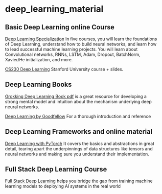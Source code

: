 # deep_learning_material

## Basic Deep Learning online Course 
[Deep Learning Specialization](https://www.coursera.org/specializations/deep-learning) In five courses, you will learn the foundations of Deep Learning, understand how to build neural networks, and learn how to lead successful machine learning projects. You will learn about Convolutional networks, RNNs, LSTM, Adam, Dropout, BatchNorm, Xavier/He initialization, and more.

[CS230 Deep Learning](https://online.stanford.edu/courses/cs230-deep-learning) Stanford University course + slides.

## Deep Learning Books
[Grokking Deep Learning Book pdf](https://github.com/aniruddhachoudhury/Data-Science-Books/blob/master/Grokking%20Deep%20Learning%20-%20MEAP%20v10.pdf) is a
great resource for developing a strong mental model and intuition about the mechanism underlying deep neural networks.

[Deep Learning by Goodfellow](http://www.deeplearningbook.org/) For a thorough introduction and reference

## Deep Learning Frameworks and online material
[Deep Learning with PyTorch](https://pytorch.org/deep-learning-with-pytorch) It covers the basics and abstractions in great detail, tearing apart the underpinnings of data structures like tensors and neural networks and making sure you understand their implementation.

## Full Stack Deep Learning Course
[Full Stack Deep Learning](https://course.fullstackdeeplearning.com/) helps you bridge the gap from training machine learning models to deploying AI systems in the real world
